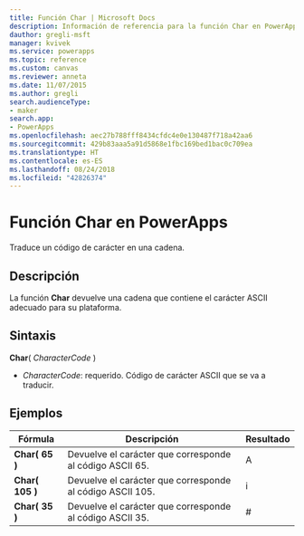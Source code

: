 ```yaml
---
title: Función Char | Microsoft Docs
description: Información de referencia para la función Char en PowerApps, incluidos ejemplos y sintaxis
dauthor: gregli-msft
manager: kvivek
ms.service: powerapps
ms.topic: reference
ms.custom: canvas
ms.reviewer: anneta
ms.date: 11/07/2015
ms.author: gregli
search.audienceType:
- maker
search.app:
- PowerApps
ms.openlocfilehash: aec27b788fff8434cfdc4e0e130487f718a42aa6
ms.sourcegitcommit: 429b83aaa5a91d5868e1fbc169bed1bac0c709ea
ms.translationtype: HT
ms.contentlocale: es-ES
ms.lasthandoff: 08/24/2018
ms.locfileid: "42826374"
---
```

# <a name="char-function-in-powerapps"></a>Función Char en PowerApps
Traduce un código de carácter en una cadena.

## <a name="description"></a>Descripción
La función **Char** devuelve una cadena que contiene el carácter ASCII adecuado para su plataforma.

## <a name="syntax"></a>Sintaxis
**Char**( *CharacterCode* )

* *CharacterCode*: requerido. Código de carácter ASCII que se va a traducir.

## <a name="examples"></a>Ejemplos

| Fórmula | Descripción | Resultado |
| --- | --- | --- |
| **Char( 65 )** |Devuelve el carácter que corresponde al código ASCII 65. |A |
| **Char( 105 )** |Devuelve el carácter que corresponde al código ASCII 105. |i |
| **Char( 35 )** |Devuelve el carácter que corresponde al código ASCII 35. |# |

